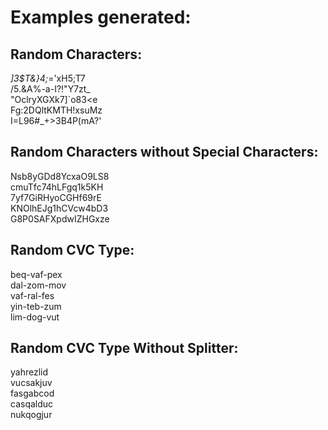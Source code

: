 # Examples generated:

## Random Characters:  
*]3$T&}4;*='xH5;T7  
/5.&A%-a-I?!"Y7zt_  
"OclryXGXk7]`o83<e  
Fg:2DQltKMTH!xsuMz  
I=L96#_+>3B4P(mA?'  

## Random Characters without Special Characters:  
Nsb8yGDd8YcxaO9LS8  
cmuTfc74hLFgq1k5KH  
7yf7GiRHyoCGHf69rE  
KNOlhEJg1hCVcw4bD3  
G8P0SAFXpdwIZHGxze  

## Random CVC Type:  
beq-vaf-pex  
dal-zom-mov  
vaf-ral-fes  
yin-teb-zum  
lim-dog-vut  

## Random CVC Type Without Splitter:  
yahrezlid  
vucsakjuv  
fasgabcod  
casqalduc  
nukqogjur  
